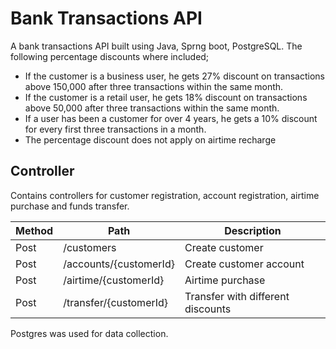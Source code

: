 # Bank Transactions API
A bank transactions API built using Java, Sprng boot, PostgreSQL. 
The following percentage discounts where included;

- If the customer is a business user, he gets 27% discount on transactions above 150,000 after three transactions within the same month.
- If the customer is a retail user, he gets 18% discount on transactions above 50,000 after three transactions within the same month.
- If a user has been a customer for over 4 years, he gets a 10% discount for every first three transactions in a month.
- The percentage discount does not apply on airtime recharge

## Controller

Contains controllers for customer registration, account registration, airtime purchase and funds transfer.

|    Method     |            Path            |               Description             |   
| ------------- |        ------------        |             --------------            |
|      Post     |        /customers          |           Create customer             |
|      Post     |   /accounts/{customerId}   |       Create customer account         |
|      Post     |   /airtime/{customerId}    |          Airtime purchase             |
|      Post     |   /transfer/{customerId}   |   Transfer with different discounts   |

Postgres was used for data collection.
